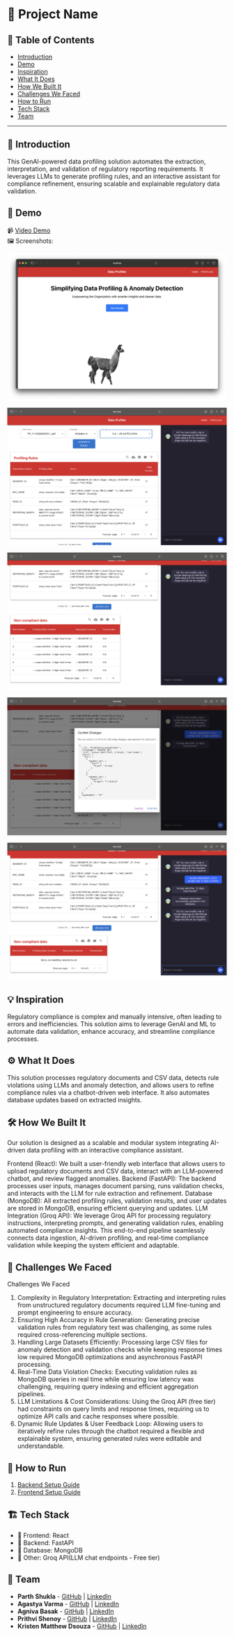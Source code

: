 # 🚀 Project Name

## 📌 Table of Contents

- [Introduction](#introduction)
- [Demo](#demo)
- [Inspiration](#inspiration)
- [What It Does](#what-it-does)
- [How We Built It](#how-we-built-it)
- [Challenges We Faced](#challenges-we-faced)
- [How to Run](#how-to-run)
- [Tech Stack](#tech-stack)
- [Team](#team)

---

## 🎯 Introduction

This GenAI-powered data profiling solution automates the extraction, interpretation, and validation of regulatory reporting requirements. It leverages LLMs to generate profiling rules, and an interactive assistant for compliance refinement, ensuring scalable and explainable regulatory data validation.

## 🎥 Demo

📹 [Video Demo](https://drive.google.com/file/d/1kOJJveQi887PlvuWRI4NvtraAMCrhWrr/view?usp=share_link)  
🖼️ Screenshots:

![Main page](artifacts/demo/main_page.png)

![Data Profiling](artifacts/demo/data_profiling.png)

![Data violations](artifacts/demo/data_violations.png)

![Confirm changes](artifacts/demo/confirm_changes.png)

![Change complete](artifacts/demo/change_complete.png)

## 💡 Inspiration

Regulatory compliance is complex and manually intensive, often leading to errors and inefficiencies. This solution aims to leverage GenAI and ML to automate data validation, enhance accuracy, and streamline compliance processes.

## ⚙️ What It Does

This solution processes regulatory documents and CSV data, detects rule violations using LLMs and anomaly detection, and allows users to refine compliance rules via a chatbot-driven web interface. It also automates database updates based on extracted insights.

## 🛠️ How We Built It

Our solution is designed as a scalable and modular system integrating AI-driven data profiling with an interactive compliance assistant.

Frontend (React): We built a user-friendly web interface that allows users to upload regulatory documents and CSV data, interact with an LLM-powered chatbot, and review flagged anomalies.
Backend (FastAPI): The backend processes user inputs, manages document parsing, runs validation checks, and interacts with the LLM for rule extraction and refinement.
Database (MongoDB): All extracted profiling rules, validation results, and user updates are stored in MongoDB, ensuring efficient querying and updates.
LLM Integration (Groq API): We leverage Groq API for processing regulatory instructions, interpreting prompts, and generating validation rules, enabling automated compliance insights.
This end-to-end pipeline seamlessly connects data ingestion, AI-driven profiling, and real-time compliance validation while keeping the system efficient and adaptable.

## 🚧 Challenges We Faced

Challenges We Faced

1) Complexity in Regulatory Interpretation: Extracting and interpreting rules from unstructured regulatory documents required LLM fine-tuning and prompt engineering to ensure accuracy.
2) Ensuring High Accuracy in Rule Generation: Generating precise validation rules from regulatory text was challenging, as some rules required cross-referencing multiple sections.
3) Handling Large Datasets Efficiently: Processing large CSV files for anomaly detection and validation checks while keeping response times low required MongoDB optimizations and asynchronous FastAPI processing.
4) Real-Time Data Violation Checks: Executing validation rules as MongoDB queries in real time while ensuring low latency was challenging, requiring query indexing and efficient aggregation pipelines.
5) LLM Limitations & Cost Considerations: Using the Groq API (free tier) had constraints on query limits and response times, requiring us to optimize API calls and cache responses where possible.
6) Dynamic Rule Updates & User Feedback Loop: Allowing users to iteratively refine rules through the chatbot required a flexible and explainable system, ensuring generated rules were editable and understandable.


## 🏃 How to Run

1) [Backend Setup Guide](code/src/backend/README.md)
2) [Frontend Setup Guide](code/src/frontend/README.md)

## 🏗️ Tech Stack

- 🔹 Frontend: React 
- 🔹 Backend: FastAPI
- 🔹 Database: MongoDB
- 🔹 Other: Groq API(LLM chat endpoints - Free tier) 

## 👥 Team

- **Parth Shukla** - [GitHub](https://github.com/ParthS28) | [LinkedIn](https://www.linkedin.com/in/parthsh/)
- **Agastya Varma** - [GitHub](https://github.com/agastya2002) | [LinkedIn](https://www.linkedin.com/in/agastya-varma/)
- **Agniva Basak** - [GitHub](https://github.com/agnivabasak) | [LinkedIn](https://www.linkedin.com/in/agniva-basak-b40b31115/)
- **Prithvi Shenoy** - [GitHub](https://github.com/prithvi-shenoy) | [LinkedIn](https://www.linkedin.com/in/prithvi-shenoy-7517441aa/)
- **Kristen Matthew Dsouza** - [GitHub](https://github.com/Kris-Dsz) | [LinkedIn](https://www.linkedin.com/in/kristen-mathew-dsouza/)
